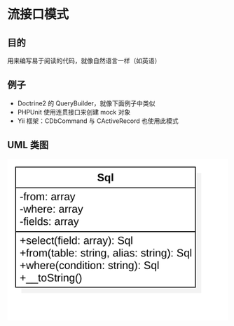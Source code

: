 # 流接口模式

## 目的
用来编写易于阅读的代码，就像自然语言一样（如英语）

## 例子
- Doctrine2 的 QueryBuilder，就像下面例子中类似
- PHPUnit 使用连贯接口来创建 mock 对象
- Yii 框架：CDbCommand 与 CActiveRecord 也使用此模式

## UML 类图
![流接口模式](./FluentInterface.png)
